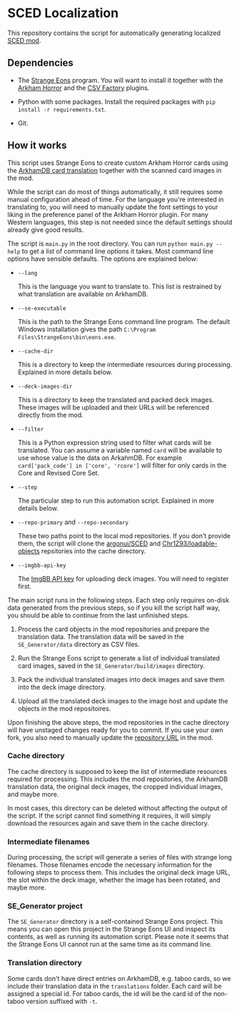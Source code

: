 # SCED Localization

This repository contains the script for automatically generating localized [SCED mod](https://github.com/argonui/SCED).

## Dependencies

- The [Strange Eons](https://cgjennings.ca/eons/) program. You will want to install it together with the [Arkham Horror](https://discord.com/channels/225349059689447425/249270867522093056) and the [CSV Factory](http://se3docs.cgjennings.ca/um-proj-csv-factory.html) plugins.

- Python with some packages. Install the required packages with `pip install -r requirements.txt`.

- Git.

## How it works

This script uses Strange Eons to create custom Arkham Horror cards using the [ArkhamDB card translation](https://github.com/Kamalisk/arkhamdb-json-data) together with the scanned card images in the mod.

While the script can do most of things automatically, it still requires some manual configuration ahead of time. For the language you're interested in translating to, you will need to manually update the font settings to your liking in the preference panel of the Arkham Horror plugin. For many Western languages, this step is not needed since the default settings should already give good results.

The script is `main.py` in the root directory. You can run `python main.py --help` to get a list of command line options it takes. Most command line options have sensible defaults. The options are explained below:

- `--lang`

    This is the language you want to translate to. This list is restrained by what translation are available on ArkhamDB.

- `--se-executable`

    This is the path to the Strange Eons command line program. The default Windows installation gives the path `C:\Program Files\StrangeEons\bin\eons.exe`.

- `--cache-dir`

    This is a directory to keep the intermediate resources during processing. Explained in more details below.

- `--deck-images-dir`

    This is a directory to keep the translated and packed deck images. These images will be uploaded and their URLs will be referenced directly from the mod.

- `--filter`

    This is a Python expression string used to filter what cards will be translated. You can assume a variable named `card` will be available to use whose value is the data on ArkahmDB. For example `card['pack_code'] in ['core', 'rcore']` will filter for only cards in the Core and Revised Core Set.

- `--step`

    The particular step to run this automation script. Explained in more details below.

- `--repo-primary` and `--repo-secondary`

    These two paths point to the local mod repositories. If you don't provide them, the script will clone the [argonui/SCED](https://github.com/argonui/SCED) and [Chr1Z93/loadable-objects](https://github.com/Chr1Z93/loadable-objects) repsitories into the cache directory.

- `--imgbb-api-key`

    The [ImgBB API key](https://api.imgbb.com/) for uploading deck images. You will need to register first.

The main script runs in the following steps. Each step only requires on-disk data generated from the previous steps, so if you kill the script half way, you should be able to continue from the last unfinished steps.

1. Process the card objects in the mod repositories and prepare the translation data. The translation data will be saved in the `SE_Generator/data` directory as CSV files.

2. Run the Strange Eons script to generate a list of individual translated card images, saved in the `SE_Generator/build/images` directory.

3. Pack the individual translated images into deck images and save them into the deck image directory.

4. Upload all the translated deck images to the image host and update the objects in the mod repositoires.

Upon finishing the above steps, the mod repositories in the cache directory will have unstaged changes ready for you to commit. If you use your own fork, you also need to manually update the [repository URL](https://github.com/argonui/SCED/blob/545181308bdb9266e0ac16005f1d51ecbde043fb/src/core/Global.ttslua#L45) in the mod.

### Cache directory

The cache directory is supposed to keep the list of intermediate resources required for processing. This includes the mod repositories, the ArkhamDB translation data, the original deck images, the cropped individual images, and maybe more.

In most cases, this directory can be deleted without affecting the output of the script. If the script cannot find something it requires, it will simply download the resources again and save them in the cache directory.

### Intermediate filenames

During processing, the script will generate a series of files with strange long filenames. Those filenames encode the necessary information for the following steps to process them. This includes the original deck image URL, the slot within the deck image, whether the image has been rotated, and maybe more.

### SE_Generator project

The `SE_Generator` directory is a self-contained Strange Eons project. This means you can open this project in the Strange Eons UI and inspect its contents, as well as running its automation script. Please note it seems that the Strange Eons UI cannot run at the same time as its command line.

### Translation directory

Some cards don't have direct entries on ArkhamDB, e.g. taboo cards, so we include their translation data in the `translations` folder. Each card will be assigned a special id. For taboo cards, the id will be the card id of the non-taboo version suffixed with `-t`.

